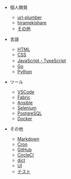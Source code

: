 - 個人開発
  - [url-plumber](https://good-yuuta.hatenablog.com/entry/2022/08/22/194101?_ga=2.232335894.866284754.1661143370-1524494941.1630950902)
  - [hiramekishare](#None)
  - [その他](https://good-yuuta.hatenablog.com/entry/2022/08/04/041720)

- 言語
  - [HTML](https://good-yuuta.hatenablog.com/entry/2022/08/26/001355?_ga=2.220847768.1077274209.1661440379-1524494941.1630950902)
  - [CSS](#None)
  - [JavaScript・TypeScript](https://good-yuuta.hatenablog.com/entry/2022/08/12/081943?_ga=2.101594630.665084495.1660252211-1524494941.1630950902)
  - [Go](#None)
  - [Python](https://good-yuuta.hatenablog.com/entry/2022/08/04/023422?_ga=2.121778827.1259619272.1659535935-1524494941.1630950902)

- ツール
  - [VSCode](https://good-yuuta.hatenablog.com/entry/2022/08/04/012415?_ga=2.100865281.1259619272.1659535935-1524494941.1630950902)
  - [Fabric](https://good-yuuta.hatenablog.com/entry/2022/08/13/014052?_ga=2.92241437.665084495.1660252211-1524494941.1630950902)
  - [Ansible](https://good-yuuta.hatenablog.com/entry/2022/08/13/014148?_ga=2.131554056.665084495.1660252211-1524494941.1630950902)
  - [Selenium](https://good-yuuta.hatenablog.com/entry/2022/08/13/014253?_ga=2.25702714.665084495.1660252211-1524494941.1630950902)
  - [PostgreSQL](https://good-yuuta.hatenablog.com/entry/2022/08/18/180304?_ga=2.145231860.1580593724.1660806599-1524494941.1630950902)
  - [Docker](https://good-yuuta.hatenablog.com/entry/2022/08/18/181259)

- その他
  - [Markdown](https://good-yuuta.hatenablog.com/entry/2022/08/04/014414?_ga=2.167326142.1259619272.1659535935-1524494941.1630950902)
  - [Cron](https://good-yuuta.hatenablog.com/entry/2022/08/04/170157?_ga=2.134944113.1259619272.1659535935-1524494941.1630950902)
  - [GitHub](https://good-yuuta.hatenablog.com/entry/2022/08/05/000009?_ga=2.194721837.1259619272.1659535935-1524494941.1630950902)
  - [CircleCI](https://good-yuuta.hatenablog.com/entry/2022/08/13/021534?_ga=2.63862312.665084495.1660252211-1524494941.1630950902)
  - [dict](https://good-yuuta.hatenablog.com/entry/2022/08/27/013558?_ga=2.192460202.1077274209.1661440379-1524494941.1630950902)
  - [UI](https://good-yuuta.hatenablog.com/entry/2022/08/28/183654?_ga=2.242767114.943498981.1661679273-1524494941.1630950902)
  - [テスト](https://good-yuuta.hatenablog.com/entry/2022/08/30/084200?_ga=2.28612411.605386718.1661804315-1524494941.1630950902)
